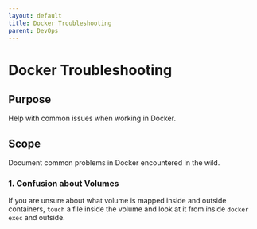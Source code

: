 ```yaml
---
layout: default
title: Docker Troubleshooting
parent: DevOps
---
```


# Docker Troubleshooting

## Purpose

Help with common issues when working in Docker.

## Scope

Document common problems in Docker encountered in the wild.

### 1. Confusion about Volumes

If you are unsure about what volume is mapped inside and outside containers, `touch` a file inside the volume and look at it from inside `docker exec` and outside.
